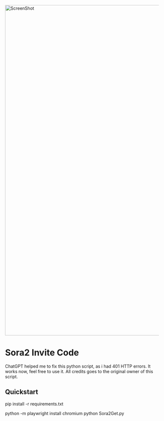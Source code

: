 <img width="1920" height="1080" alt="ScreenShot" src="https://github.com/user-attachments/assets/bc34a1db-962d-4bc9-9924-fc1675c4949c" />

# Sora2 Invite Code
ChatGPT helped me to fix this python script, as i had 401 HTTP errors. It works now, feel free to use it. All credits goes to the original owner of this script.

## Quickstart
pip install -r requirements.txt

python -m playwright install chromium
python Sora2Get.py
